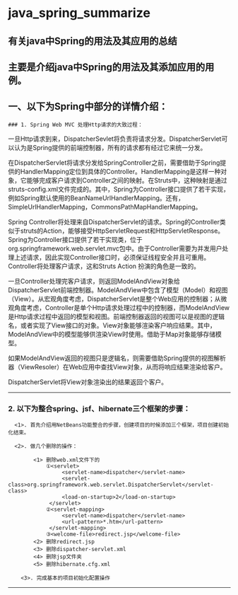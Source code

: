 # java_spring_summarize

## 有关java中Spring的用法及其应用的总结


## 主要是介绍java中Spring的用法及其添加应用的用例。


## 一、以下为Spring中部分的详情介绍：


    ### 1. Spring Web MVC 处理Http请求的大致过程：
    
  一旦Http请求到来，DispatcherSevlet将负责将请求分发。DispatcherServlet可以认为是Spring提供的前端控制器，所有的请求都有经过它来统一分发。
    
  在DispatcherServlet将请求分发给SpringController之前，需要借助于Spring提供的HandlerMapping定位到具体的Controller。HandlerMapping是这样一种对象，它能够完成客户请求到Controller之间的映射。在Struts中，这种映射是通过struts-config.xml文件完成的。其中，Spring为Controller接口提供了若干实现，例如Spring默认使用的BeanNameUrlHandlerMapping。还有，SimpleUrlHandlerMapping，CommonsPathMapHandlerMapping。
    
  Spring Controller将处理来自DispatcherServlet的请求。Spring的Controller类似于struts的Action，能够接受HttpServletRequest和HttpServletResponse。Spring为Controller接口提供了若干实现类，位于org.springframework.web.servlet.mvc包中。由于Controller需要为并发用户处理上述请求，因此实现Controller接口时，必须保证线程安全并且可重用。Controller将处理客户请求，这和Struts Action 扮演的角色是一致的。
    
  一旦Controller处理完客户请求，则返回ModelAndView对象给DispatcherServlet前端控制器。ModelAndView中包含了模型（Model）和视图（View）。从宏观角度考虑，DispatcherServlet是整个Web应用的控制器；从微观角度考虑，Controller是单个Http请求处理过程中的控制器，而ModelAndView是Http请求过程中返回的模型和视图。前端控制器返回的视图可以是视图的逻辑名，或者实现了View接口的对象。View对象能够渲染客户响应结果。其中，ModelAndView中的模型能够供渲染View时使用。借助于Map对象能够存储模型。
    
  如果ModelAndView返回的视图只是逻辑名，则需要借助Spring提供的视图解析器（ViewResoler）在Web应用中查找View对象，从而将响应结果渲染给客户。
  
  DispatcherServlet将View对象渲染出的结果返回个客户。
  
  ------------------------------------------------------------------------------------------------------------------------------------
  
  ### 2. 以下为整合spring、jsf、hibernate三个框架的步骤：
  
      <1>. 首先介绍用NetBeans功能整合的步骤，创建项目的时候添加三个框架，项目创建初始化结束。
      
      <2>. 做几个删除的操作：
      
            <1> 删除web.xml文件下的
                ①<servlet>
                     <servlet-name>dispatcher</servlet-name>
                     <servlet-class>org.springframework.web.servlet.DispatcherServlet</servlet-class>
                     <load-on-startup>2</load-on-startup>
                 </servlet>
                ②<servlet-mapping>
                     <servlet-name>dispatcher</servlet-name>
                     <url-pattern>*.htm</url-pattern>
                 </servlet-mapping>
                ③<welcome-file>redirect.jsp</welcome-file>
            <2> 删除redirect.jsp
            <3> 删除dispatcher-servlet.xml
            <4> 删除jsp文件夹
            <5> 删除hibernate.cfg.xml
            
        <3>. 完成基本的项目初始化配置操作
        
------------------------------------------------------------------------------------------------------------------------------------
  
